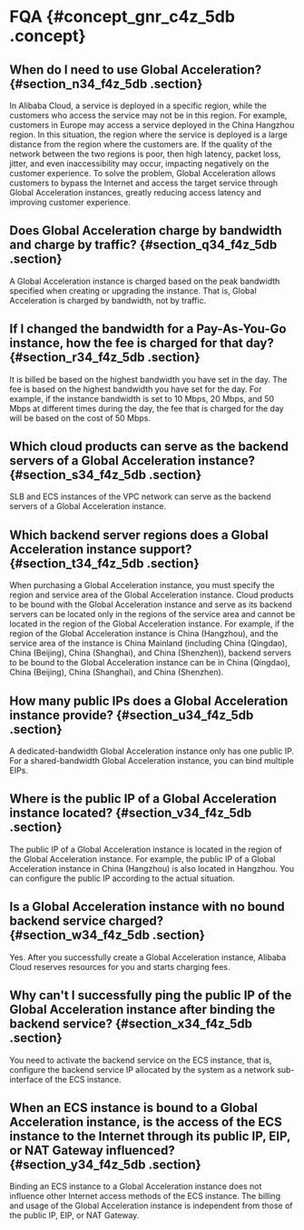 # FQA {#concept_gnr_c4z_5db .concept}

## When do I need to use Global Acceleration? {#section_n34_f4z_5db .section}

In Alibaba Cloud, a service is deployed in a specific region, while the customers who access the service may not be in this region. For example, customers in Europe may access a service deployed in the China Hangzhou region. In this situation, the region where the service is deployed is a large distance from the region where the customers are. If the quality of the network between the two regions is poor, then high latency, packet loss, jitter, and even inaccessibility may occur, impacting negatively on the customer experience. To solve the problem, Global Acceleration allows customers to bypass the Internet and access the target service through Global Acceleration instances, greatly reducing access latency and improving customer experience.

## Does Global Acceleration charge by bandwidth and charge by traffic? {#section_q34_f4z_5db .section}

A Global Acceleration instance is charged based on the peak bandwidth specified when creating or upgrading the instance. That is, Global Acceleration is charged by bandwidth, not by traffic.

## If I changed the bandwidth for a Pay-As-You-Go instance, how the fee is charged for that day? {#section_r34_f4z_5db .section}

It is billed be based on the highest bandwidth you have set in the day. The fee is based on the highest bandwidth you have set for the day. For example, if the instance bandwidth is set to 10 Mbps, 20 Mbps, and 50 Mbps at different times during the day, the fee that is charged for the day will be based on the cost of 50 Mbps.

## Which cloud products can serve as the backend servers of a Global Acceleration instance? {#section_s34_f4z_5db .section}

SLB and ECS instances of the VPC network can serve as the backend servers of a Global Acceleration instance.

## Which backend server regions does a Global Acceleration instance support? {#section_t34_f4z_5db .section}

When purchasing a Global Acceleration instance, you must specify the region and service area of the Global Acceleration instance. Cloud products to be bound with the Global Acceleration instance and serve as its backend servers can be located only in the regions of the service area and cannot be located in the region of the Global Acceleration instance. For example, if the region of the Global Acceleration instance is China \(Hangzhou\), and the service area of the instance is China Mainland \(including China \(Qingdao\), China \(Beijing\), China \(Shanghai\), and China \(Shenzhen\)\), backend servers to be bound to the Global Acceleration instance can be in China \(Qingdao\), China \(Beijing\), China \(Shanghai\), and China \(Shenzhen\).

## How many public IPs does a Global Acceleration instance provide? {#section_u34_f4z_5db .section}

A dedicated-bandwidth Global Acceleration instance only has one public IP. For a shared-bandwidth Global Acceleration instance, you can bind multiple EIPs.

## Where is the public IP of a Global Acceleration instance located? {#section_v34_f4z_5db .section}

The public IP of a Global Acceleration instance is located in the region of the Global Acceleration instance. For example, the public IP of a Global Acceleration instance in China \(Hangzhou\) is also located in Hangzhou. You can configure the public IP according to the actual situation.

## Is a Global Acceleration instance with no bound backend service charged? {#section_w34_f4z_5db .section}

Yes. After you successfully create a Global Acceleration instance, Alibaba Cloud reserves resources for you and starts charging fees.

## Why can't I successfully ping the public IP of the Global Acceleration instance after binding the backend service? {#section_x34_f4z_5db .section}

You need to activate the backend service on the ECS instance, that is, configure the backend service IP allocated by the system as a network sub-interface of the ECS instance.

## When an ECS instance is bound to a Global Acceleration instance, is the access of the ECS instance to the Internet through its public IP, EIP, or NAT Gateway influenced? {#section_y34_f4z_5db .section}

Binding an ECS instance to a Global Acceleration instance does not influence other Internet access methods of the ECS instance. The billing and usage of the Global Acceleration instance is independent from those of the public IP, EIP, or NAT Gateway.

